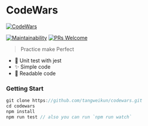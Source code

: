 # CodeWars

[![CodeWars](https://www.codewars.com/users/tangweikun/badges/large)](https://www.codewars.com/users/tangweikun)

[![Maintainability](https://api.codeclimate.com/v1/badges/2608f02ec716811668ba/maintainability)](https://codeclimate.com/github/tangweikun/codewars/maintainability) [![PRs Welcome](https://img.shields.io/badge/PRs-welcome-brightgreen.svg?style=flat-square)](http://makeapullrequest.com)

> Practice make Perfect

* 🎉 Unit test with jest
* ✨ Simple code
* 🎨 Readable code

### Getting Start

```javascript
git clone https://github.com/tangweikun/codewars.git
cd codewars
npm install
npm run test // also you can run `npm run watch`
```
